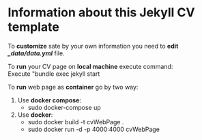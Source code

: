 # Information about this Jekyll CV template

To **customize** sate by your own information you need to **edit _\_data/data.yml_** file.  

To **run** your CV page on **local machine** execute command:  
   Execute "bundle exec jekyll start 

To **run** web page as **container** go by two way:
1. Use **docker compose**:  
   - sudo docker-compose up  
2. Use **docker**:  
   - sudo docker build -t cvWebPage .  
   - sudo docker run -d -p 4000:4000 cvWebPage  
 

